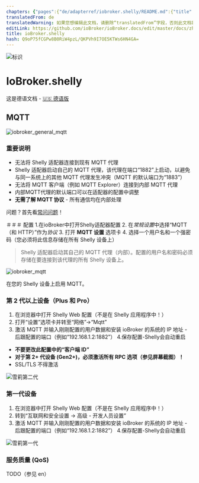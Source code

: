 ```yaml
---
chapters: {"pages":{"de/adapterref/iobroker.shelly/README.md":{"title":{"de":"ioBroker.shelly"},"content":"de/adapterref/iobroker.shelly/README.md"},"de/adapterref/iobroker.shelly/protocol-coap.md":{"title":{"de":"ioBroker.shelly"},"content":"de/adapterref/iobroker.shelly/protocol-coap.md"},"de/adapterref/iobroker.shelly/protocol-mqtt.md":{"title":{"de":"ioBroker.shelly"},"content":"de/adapterref/iobroker.shelly/protocol-mqtt.md"},"de/adapterref/iobroker.shelly/restricted-login.md":{"title":{"de":"ioBroker.shelly"},"content":"de/adapterref/iobroker.shelly/restricted-login.md"},"de/adapterref/iobroker.shelly/state-changes.md":{"title":{"de":"ioBroker.shelly"},"content":"de/adapterref/iobroker.shelly/state-changes.md"},"de/adapterref/iobroker.shelly/faq.md":{"title":{"de":"ioBroker.shelly"},"content":"de/adapterref/iobroker.shelly/faq.md"},"de/adapterref/iobroker.shelly/debug.md":{"title":{"de":"ioBroker.shelly"},"content":"de/adapterref/iobroker.shelly/debug.md"}}}
translatedFrom: de
translatedWarning: 如果您想编辑此文档，请删除“translatedFrom”字段，否则此文档将再次自动翻译
editLink: https://github.com/ioBroker/ioBroker.docs/edit/master/docs/zh-cn/adapterref/iobroker.shelly/protocol-mqtt.md
title: ioBroker.shelly
hash: Q9oP75fCGPw8B0RiW4pzL/QKPVh9I7OE5KTWs6HN4GA=
---
```

![标识](../../../de/admin/shelly.png)

# IoBroker.shelly
这是德语文档 - [🇺🇸 德语版](../en/protocol-mqtt.md)

## MQTT
![iobroker_general_mqtt](../../../de/adapterref/iobroker.shelly/img/iobroker_general_mqtt.png)

### 重要说明
- 无法将 Shelly 适配器连接到现有 MQTT 代理
- Shelly 适配器启动自己的 MQTT 代理，该代理在端口“1882”上启动，以避免与同一系统上的其他 MQTT 代理发生冲突（MQTT 的默认端口为“1883”）
- 无法将 MQTT 客户端（例如 MQTT Explorer）连接到内部 MQTT 代理
- 内部MQTT代理的默认端口可以在适配器的配置中调整
- **无需了解 MQTT 协议** - 所有通信均在内部处理

问题？首先看[常问问题](faq.md)！

＃＃＃ 配置
1.在ioBroker中打开Shelly适配器配置
2. 在*常规设置*中选择“MQTT（和 HTTP）”作为*协议*
3. 打开 **MQTT 设置** 选项卡
4. 选择一个用户名和一个强密码（您必须将此信息存储在所有 Shelly 设备上）

> Shelly 适配器启动其自己的 MQTT 代理（内部）。配置的用户名和密码必须存储在要连接到该代理的所有 Shelly 设备上。

![iobroker_mqtt](../../../de/adapterref/iobroker.shelly/img/iobroker_mqtt.png)

在您的 Shelly 设备上启用 MQTT。

### 第 2 代以上设备（Plus 和 Pro）
1. 在浏览器中打开 Shelly Web 配置（不是在 Shelly 应用程序中！）
2. 打开“设置”选项卡并转至“网络”->“Mqtt”
3. 激活 MQTT 并输入刚刚配置的用户数据和安装 ioBroker 的系统的 IP 地址 - 后跟配置的端口（例如“192.168.1.2:1882”）
4.保存配置-Shelly会自动重启

- **不要更改此配置中的“客户端 ID”**
- **对于第 2+ 代设备 (Gen2+)，必须激活所有 RPC 选项（参见屏幕截图）！**
- SSL/TLS 不得激活

![雪莉第二代](../../../de/adapterref/iobroker.shelly/img/shelly_mqtt-gen2.png)

### 第一代设备
1. 在浏览器中打开 Shelly Web 配置（不是在 Shelly 应用程序中！）
2. 转到“互联网和安全设置 -> 高级 - 开发人员设置”
3. 激活 MQTT 并输入刚刚配置的用户数据和安装 ioBroker 的系统的 IP 地址 - 后跟配置的端口（例如“192.168.1.2:1882”）
4.保存配置-Shelly会自动重启

![雪莉第一代](../../../de/adapterref/iobroker.shelly/img/shelly_mqtt-gen1.png)

### 服务质量 (QoS)
TODO（参见 en）